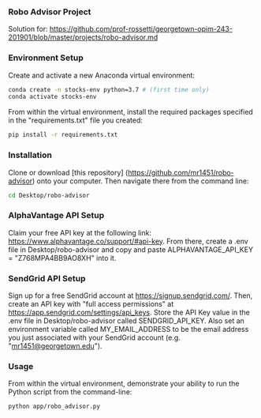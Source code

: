 ### Robo Advisor Project

Solution for: https://github.com/prof-rossetti/georgetown-opim-243-201901/blob/master/projects/robo-advisor.md


### Environment Setup

Create and activate a new Anaconda virtual environment:

```sh
conda create -n stocks-env python=3.7 # (first time only)
conda activate stocks-env
```

From within the virtual environment, install the required packages specified in the "requirements.txt" file you created:

```sh
pip install -r requirements.txt
```

### Installation

Clone or download [this repository] (https://github.com/mr1451/robo-advisor) onto your computer. Then navigate there from the command line:

```sh
cd Desktop/robo-advisor
```

### AlphaVantage API Setup

Claim your free API key at the following link: https://www.alphavantage.co/support/#api-key. From there, create a .env file in Desktop/robo-advisor and copy and paste ALPHAVANTAGE_API_KEY = "Z768MPA4BB9AO8XH" into it.

### SendGrid API Setup

Sign up for a free SendGrid account at https://signup.sendgrid.com/. Then, create an API key with "full access permissions" at https://app.sendgrid.com/settings/api_keys. Store the API Key value in the .env file in Desktop/robo-advisor called SENDGRID_API_KEY. Also set an environment variable called MY_EMAIL_ADDRESS to be the email address you just associated with your SendGrid account (e.g. "mr1451@georgetown.edu").

### Usage

From within the virtual environment, demonstrate your ability to run the Python script from the command-line:

```sh
python app/robo_advisor.py